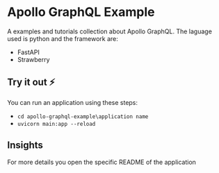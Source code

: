 
# Apollo GraphQL Example

A examples and tutorials collection about Apollo GraphQL. The laguage used is python and the framework are:
- FastAPI
- Strawberry


## Try it out ⚡

You can run an application using these steps:
- ```cd apollo-graphql-example\application name```
- ```uvicorn main:app --reload```
## Insights

For more details you open the specific README of the application
